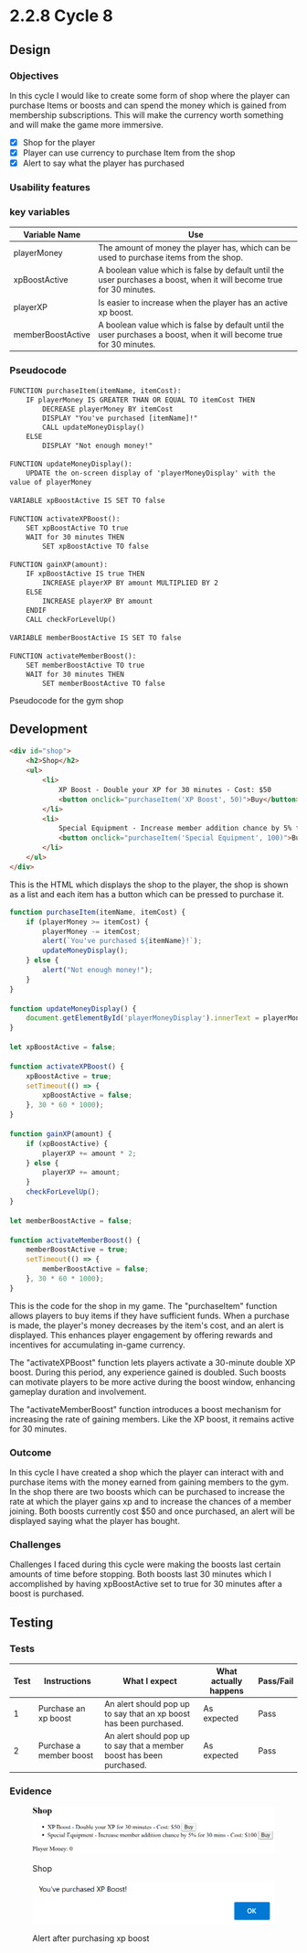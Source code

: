# 2.2.8 Cycle 8

## Design

### Objectives

In this cycle I would like to create some form of shop where the player can purchase Items or boosts and can spend the money which is gained from membership subscriptions. This will make the currency worth something and will make the game more immersive.

* [x] Shop for the player
* [x] Player can use currency to purchase Item from the shop
* [x] Alert to say what the player has purchased

### Usability features

### key variables

| Variable Name     | Use                                                                                                                  |
| ----------------- | -------------------------------------------------------------------------------------------------------------------- |
| playerMoney       | The amount of money the player has, which can be used to purchase items from the shop.                               |
| xpBoostActive     | A boolean value which is false by default until the user purchases a boost, when it will become true for 30 minutes. |
| playerXP          | Is easier to increase when the player has an active xp boost.                                                        |
| memberBoostActive | A boolean value which is false by default until the user purchases a boost, when it will become true for 30 minutes. |

### Pseudocode

```
FUNCTION purchaseItem(itemName, itemCost):
    IF playerMoney IS GREATER THAN OR EQUAL TO itemCost THEN
        DECREASE playerMoney BY itemCost
        DISPLAY "You've purchased [itemName]!"
        CALL updateMoneyDisplay()
    ELSE
        DISPLAY "Not enough money!"

FUNCTION updateMoneyDisplay():
    UPDATE the on-screen display of 'playerMoneyDisplay' with the value of playerMoney

VARIABLE xpBoostActive IS SET TO false

FUNCTION activateXPBoost():
    SET xpBoostActive TO true
    WAIT for 30 minutes THEN
        SET xpBoostActive TO false

FUNCTION gainXP(amount):
    IF xpBoostActive IS true THEN
        INCREASE playerXP BY amount MULTIPLIED BY 2
    ELSE
        INCREASE playerXP BY amount
    ENDIF
    CALL checkForLevelUp()

VARIABLE memberBoostActive IS SET TO false

FUNCTION activateMemberBoost():
    SET memberBoostActive TO true
    WAIT for 30 minutes THEN
        SET memberBoostActive TO false

```

Pseudocode for the gym shop

## Development

```html
<div id="shop">
    <h2>Shop</h2>
    <ul>
        <li>
            XP Boost - Double your XP for 30 minutes - Cost: $50
            <button onclick="purchaseItem('XP Boost', 50)">Buy</button>
        </li>
        <li>
            Special Equipment - Increase member addition chance by 5% for 30 mins - Cost: $100
            <button onclick="purchaseItem('Special Equipment', 100)">Buy</button>
        </li>
    </ul>
</div>
```

This is the HTML which displays the shop to the player, the shop is shown as a list and each item has a button which can be pressed to purchase it.

```javascript
function purchaseItem(itemName, itemCost) {
    if (playerMoney >= itemCost) {
        playerMoney -= itemCost;
        alert(`You've purchased ${itemName}!`);
        updateMoneyDisplay();
    } else {
        alert("Not enough money!");
    }
}

function updateMoneyDisplay() {
    document.getElementById('playerMoneyDisplay').innerText = playerMoney;
}

let xpBoostActive = false;

function activateXPBoost() {
    xpBoostActive = true;
    setTimeout(() => {
        xpBoostActive = false;
    }, 30 * 60 * 1000);
}

function gainXP(amount) {
    if (xpBoostActive) {
        playerXP += amount * 2;
    } else {
        playerXP += amount;
    }
    checkForLevelUp();
}

let memberBoostActive = false;

function activateMemberBoost() {
    memberBoostActive = true;
    setTimeout(() => {
        memberBoostActive = false;
    }, 30 * 60 * 1000);
}
```

This is the code for the shop in my game. The "purchaseItem" function allows players to buy items if they have sufficient funds. When a purchase is made, the player's money decreases by the item's cost, and an alert is displayed. This enhances player engagement by offering rewards and incentives for accumulating in-game currency.

The "activateXPBoost" function lets players activate a 30-minute double XP boost. During this period, any experience gained is doubled. Such boosts can motivate players to be more active during the boost window, enhancing gameplay duration and involvement.

The "activateMemberBoost" function introduces a boost mechanism for increasing the rate of gaining members. Like the XP boost, it remains active for 30 minutes.

### Outcome

In this cycle I have created a shop which the player can interact with and purchase items with the money earned from gaining members to the gym. In the shop there are two boosts which can be purchased to increase the rate at which the player gains xp and to increase the chances of a member joining. Both boosts currently cost $50 and once purchased, an alert will be displayed saying what the player has bought.

### Challenges

Challenges I faced during this cycle were making the boosts last certain amounts of time before stopping. Both boosts last 30 minutes which I accomplished by having xpBoostActive set to true for 30 minutes after a boost is purchased.

## Testing

### Tests

| Test | Instructions            | What I expect                                                         | What actually happens | Pass/Fail |
| ---- | ----------------------- | --------------------------------------------------------------------- | --------------------- | --------- |
| 1    | Purchase an xp boost    | An alert should pop up to say that an xp boost has been purchased.    | As expected           | Pass      |
| 2    | Purchase a member boost | An alert should pop up to say that a member boost has been purchased. | As expected           | Pass      |

### Evidence

<figure><img src="../.gitbook/assets/image.png" alt=""><figcaption><p>Shop</p></figcaption></figure>

<figure><img src="../.gitbook/assets/image (1).png" alt=""><figcaption><p>Alert after purchasing xp boost</p></figcaption></figure>
